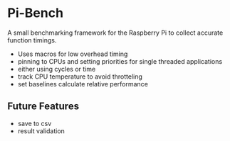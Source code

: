 
# Pi-Bench

A small benchmarking framework for the Raspberry Pi to collect accurate function timings.
- Uses macros for low overhead timing
- pinning to CPUs and setting priorities for single threaded applications
- either using cycles or time
- track CPU temperature to avoid throtteling
- set baselines calculate relative performance

## Future Features

- save to csv
- result validation
